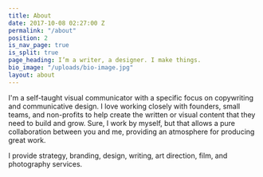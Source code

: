 ```yaml
---
title: About
date: 2017-10-08 02:27:00 Z
permalink: "/about"
position: 2
is_nav_page: true
is_split: true
page_heading: I’m a writer, a designer. I make things.
bio_image: "/uploads/bio-image.jpg"
layout: about
---
```


I'm a self-taught visual communicator with a specific focus on copywriting and communicative design. I love working closely with founders, small teams, and non-profits to help create the written or visual content that they need to build and grow. Sure, I work by myself, but that allows a pure collaboration between you and me, providing an atmosphere for producing great work.  

I provide strategy, branding, design, writing, art direction, film, and photography services. 